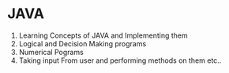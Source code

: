 # JAVA
1. Learning Concepts of JAVA and Implementing them
2. Logical and Decision Making programs
3. Numerical Pograms
4. Taking input From user and performing methods on them etc..
